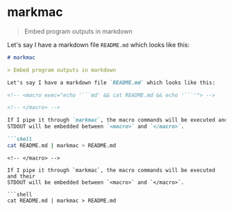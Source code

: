 # markmac

> Embed program outputs in markdown

Let's say I have a markdown file `README.md` which looks like this:

<!-- <macro exec="echo '```md' && cat README.md && echo '```'"> -->
```md
# markmac

> Embed program outputs in markdown

Let's say I have a markdown file `README.md` which looks like this:

<!-- <macro exec="echo '```md' && cat README.md && echo '```'"> -->

<!-- </macro> -->

If I pipe it through `markmac`, the macro commands will be executed and their
STDOUT will be embedded between `<macro>` and `</macro>`.

```shell
cat README.md | markmac > README.md
```
```
<!-- </macro> -->

If I pipe it through `markmac`, the macro commands will be executed and their
STDOUT will be embedded between `<macro>` and `</macro>`.

```shell
cat README.md | markmac > README.md
```
